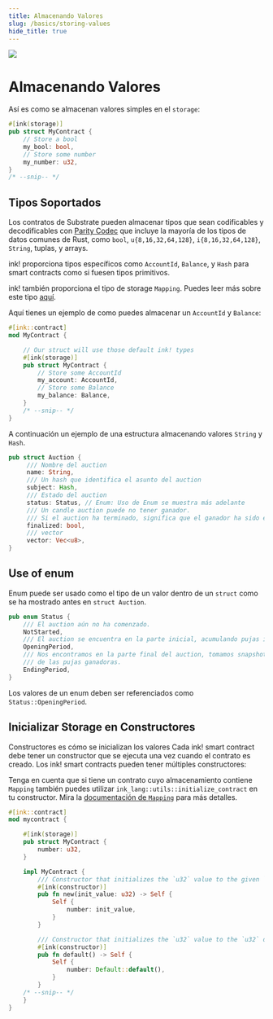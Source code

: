 ```yaml
---
title: Almacenando Valores
slug: /basics/storing-values
hide_title: true
---
```


<img src="/img/title/storage.svg" className="titlePic" />

# Almacenando Valores

Así es como se almacenan valores simples en el `storage`:

```rust
#[ink(storage)]
pub struct MyContract {
    // Store a bool
    my_bool: bool,
    // Store some number
    my_number: u32,
}
/* --snip-- */
```

## Tipos Soportados

Los contratos de Substrate pueden almacenar tipos que sean codificables y decodificables con [Parity Codec](https://github.com/paritytech/parity-codec) 
que incluye la mayoría de los tipos de datos comunes de Rust, como `bool`, `u{8,16,32,64,128}`, `i{8,16,32,64,128}`, `String`, tuplas, y arrays.

ink! proporciona tipos específicos como `AccountId`, `Balance`, y `Hash` para smart contracts como si fuesen tipos primitivos.

ink! también proporciona el tipo de storage `Mapping`. Puedes leer más sobre este tipo [aquí](/datastructures/mapping).

Aquí tienes un ejemplo de como puedes almacenar un `AccountId` y `Balance`:

```rust
#[ink::contract]
mod MyContract {

    // Our struct will use those default ink! types
    #[ink(storage)]
    pub struct MyContract {
        // Store some AccountId
        my_account: AccountId,
        // Store some Balance
        my_balance: Balance,
    }
    /* --snip-- */
}
```

A continuación un ejemplo de una estructura almacenando valores `String`
y `Hash`.

```rust
pub struct Auction {
     /// Nombre del auction
     name: String,
     /// Un hash que identifica el asunto del auction
     subject: Hash,
     /// Estado del auction
     status: Status, // Enum: Uso de Enum se muestra más adelante
     /// Un candle auction puede no tener ganador.
     /// Si el auction ha terminado, significa que el ganador ha sido elegido.
     finalized: bool,
     /// vector
     vector: Vec<u8>,
}
```

## Use of enum

Enum puede ser usado como el tipo de un valor dentro de un `struct` como se ha mostrado antes en `struct Auction`.

```rust
pub enum Status {
    /// El auction aún no ha comenzado.
    NotStarted,
    /// El auction se encuentra en la parte inicial, acumulando pujas iniciales.
    OpeningPeriod,
    /// Nos encontramos en la parte final del auction, tomamos snapshots
    /// de las pujas ganadoras.
    EndingPeriod,
}
```

Los valores de un enum deben ser referenciados como `Status::OpeningPeriod`.

## Inicializar Storage en Constructores

Constructores es cómo se inicializan los valores
Cada ink! smart contract debe tener un constructor que se ejecuta una vez cuando el contrato es creado. Los ink! smart contracts pueden tener múltiples constructores:

Tenga en cuenta que si tiene un contrato cuyo almacenamiento contiene `Mapping` también puedes utilizar
`ink_lang::utils::initialize_contract` en tu constructor. Mira la
[documentación de `Mapping`](/datastructures/mapping) para más detalles.

```rust
#[ink::contract]
mod mycontract {

    #[ink(storage)]
    pub struct MyContract {
        number: u32,
    }

    impl MyContract {
        /// Constructor that initializes the `u32` value to the given `init_value`.
        #[ink(constructor)]
        pub fn new(init_value: u32) -> Self {
            Self {
                number: init_value,
            }
        }

        /// Constructor that initializes the `u32` value to the `u32` default.
        #[ink(constructor)]
        pub fn default() -> Self {
            Self {
                number: Default::default(),
            }
        }
    /* --snip-- */
    }
}
```